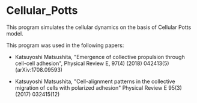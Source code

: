 # Cellular_Potts
This program simulates the cellular dynamics on the basis of Cellular Potts model.

This program was used in the following papers:

+ Katsuyoshi Matsushita, "Emergence of collective propulsion through cell-cell adhesion", 
Physical Review E, 97(4) (2018) 042413(5)(arXiv:1708.09593)

+ Katsuyoshi Matsushita, "Cell-alignment patterns in the collective migration of cells with polarized adhesion"
Physical Review E 95(3) (2017) 032415(12) 

